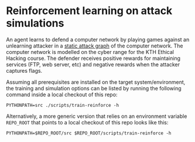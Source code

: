 # Reinforcement learning on attack simulations

An agent learns to defend a computer network by playing games against an unlearning attacker in a [static attack graph](docs/graphviz.pdf) of the computer network. The computer network is modelled on the cyber range for the KTH Ethical Hacking course. The defender receives positive rewards for maintaining services (FTP, web server, etc) and negative rewards when the attacker captures flags. 

Assuming all prerequisites are installed on the target system/environment,
the training and simulation options can be listed by running the following
command inside a local checkout of this repo:

```
PYTHONPATH=src ./scripts/train-reinforce -h
```

Alternatively, a more generic version that relies on an environment variable
`REPO_ROOT` that points to a local checkout of this repo looks like this:
```
PYTHONPATH=$REPO_ROOT/src $REPO_ROOT/scripts/train-reinforce -h
```
